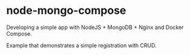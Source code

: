 # node-mongo-compose
Developing a simple app with NodeJS + MongoDB + Nginx and Docker Compose.

Example that demonstrates a simple registration with CRUD.
